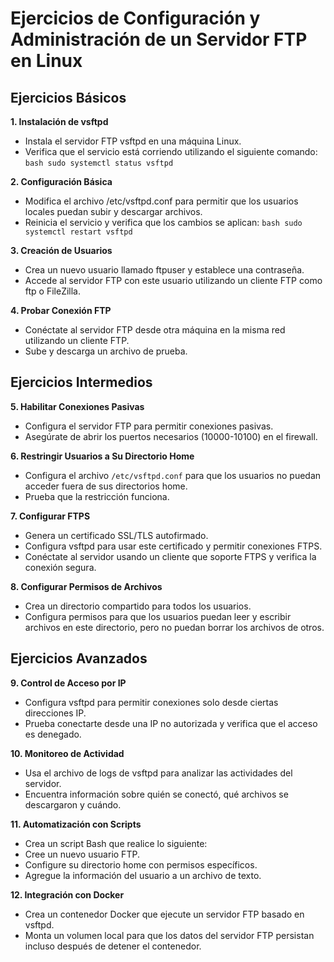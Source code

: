 # Ejercicios de Configuración y Administración de un Servidor FTP en Linux

## Ejercicios Básicos

**1. Instalación de vsftpd**
   - Instala el servidor FTP vsftpd en una máquina Linux.
   - Verifica que el servicio está corriendo utilizando el siguiente comando:
    ```bash
    sudo systemctl status vsftpd
    ```

**2. Configuración Básica**
   - Modifica el archivo /etc/vsftpd.conf para permitir que los usuarios locales puedan subir y descargar archivos.
   - Reinicia el servicio y verifica que los cambios se aplican:
    ```bash
    sudo systemctl restart vsftpd
    ```

**3. Creación de Usuarios**
   - Crea un nuevo usuario llamado ftpuser y establece una contraseña.
   - Accede al servidor FTP con este usuario utilizando un cliente FTP como ftp o FileZilla.

**4. Probar Conexión FTP**
   - Conéctate al servidor FTP desde otra máquina en la misma red utilizando un cliente FTP.
   - Sube y descarga un archivo de prueba.

## Ejercicios Intermedios

**5. Habilitar Conexiones Pasivas**
   - Configura el servidor FTP para permitir conexiones pasivas.
   - Asegúrate de abrir los puertos necesarios (10000-10100) en el firewall.

**6. Restringir Usuarios a Su Directorio Home**
   - Configura el archivo `/etc/vsftpd.conf` para que los usuarios no puedan acceder fuera de sus directorios home.
   - Prueba que la restricción funciona.

**7. Configurar FTPS**
 - Genera un certificado SSL/TLS autofirmado.
 - Configura vsftpd para usar este certificado y permitir conexiones FTPS.
 - Conéctate al servidor usando un cliente que soporte FTPS y verifica la conexión segura.

**8. Configurar Permisos de Archivos**
 - Crea un directorio compartido para todos los usuarios.
 - Configura permisos para que los usuarios puedan leer y escribir archivos en este directorio, pero no puedan borrar los archivos de otros.

## Ejercicios Avanzados

**9. Control de Acceso por IP**
 - Configura vsftpd para permitir conexiones solo desde ciertas direcciones IP.
 - Prueba conectarte desde una IP no autorizada y verifica que el acceso es denegado.

**10. Monitoreo de Actividad**
 - Usa el archivo de logs de vsftpd para analizar las actividades del servidor.
 - Encuentra información sobre quién se conectó, qué archivos se descargaron y cuándo.

**11. Automatización con Scripts**
 - Crea un script Bash que realice lo siguiente:
 - Cree un nuevo usuario FTP.
 - Configure su directorio home con permisos específicos.
 - Agregue la información del usuario a un archivo de texto.

**12. Integración con Docker**
 - Crea un contenedor Docker que ejecute un servidor FTP basado en vsftpd.
 - Monta un volumen local para que los datos del servidor FTP persistan incluso después de detener el contenedor.
